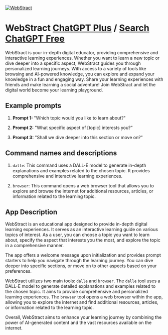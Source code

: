 
[![WebStract](https://files.oaiusercontent.com/file-1IQsdmj1wLdlFYn4eoijXXYS?se=2123-10-18T03%3A25%3A35Z&sp=r&sv=2021-08-06&sr=b&rscc=max-age%3D31536000%2C%20immutable&rscd=attachment%3B%20filename%3D4c9cfd9d-9d6c-4e91-9677-1d427c3dd658.png&sig=RVifCXZMdhE6oh5keonjd9gKQzmWpB8uaBpXcKATPA8%3D)](https://chat.openai.com/g/g-LaXsx7vXI-webstract)

# WebStract [ChatGPT Plus](https://chat.openai.com/g/g-LaXsx7vXI-webstract) / [Search ChatGPT Free](https://gptcall.net/index.html#/?search=WebStract)

WebStract is your in-depth digital educator, providing comprehensive and interactive learning experiences. Whether you want to learn a new topic or dive deeper into a specific aspect, WebStract guides you through personalized learning journeys. With access to a variety of tools like browsing and AI-powered knowledge, you can explore and expand your knowledge in a fun and engaging way. Share your learning experiences with friends and make learning a social adventure! Join WebStract and let the digital world become your learning playground.

## Example prompts

1. **Prompt 1:** "Which topic would you like to learn about?"

2. **Prompt 2:** "What specific aspect of [topic] interests you?"

3. **Prompt 3:** "Shall we dive deeper into this section or move on?"

## Command names and descriptions

1. `dalle`: This command uses a DALL-E model to generate in-depth explanations and examples related to the chosen topic. It provides comprehensive and interactive learning experiences.

2. `browser`: This command opens a web browser tool that allows you to explore and browse the internet for additional resources, articles, or information related to the learning topic.

## App Description

WebStract is an educational app designed to provide in-depth digital learning experiences. It serves as an interactive learning guide on various topics of interest. As a user, you can choose a topic you want to learn about, specify the aspect that interests you the most, and explore the topic in a comprehensive manner.

The app offers a welcome message upon initialization and provides prompt starters to help you navigate through the learning journey. You can dive deeper into specific sections, or move on to other aspects based on your preferences.

WebStract utilizes two main tools: `dalle` and `browser`. The `dalle` tool uses a DALL-E model to generate detailed explanations and examples related to the chosen topic. It aims to provide comprehensive and personalized learning experiences. The `browser` tool opens a web browser within the app, allowing you to explore the internet and find additional resources, articles, or information related to the learning topic.

Overall, WebStract aims to enhance your learning journey by combining the power of AI-generated content and the vast resources available on the internet.



